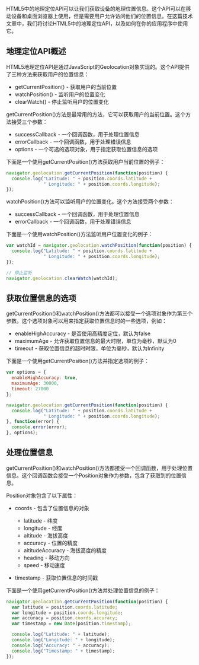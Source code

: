 HTML5中的地理定位API可以让我们获取设备的地理位置信息。这个API可以在移动设备和桌面浏览器上使用，但是需要用户允许访问他们的位置信息。在这篇技术文章中，我们将讨论HTML5中的地理定位API，以及如何在你的应用程序中使用它。

## 地理定位API概述

HTML5地理定位API是通过JavaScript的Geolocation对象实现的。这个API提供了三种方法来获取用户的位置信息：

-   getCurrentPosition() - 获取用户的当前位置
-   watchPosition() - 监听用户的位置变化
-   clearWatch() - 停止监听用户的位置变化

getCurrentPosition()方法是最常用的方法，它可以获取用户的当前位置。这个方法接受三个参数：

-   successCallback - 一个回调函数，用于处理位置信息
-   errorCallback - 一个回调函数，用于处理错误信息
-   options - 一个可选的选项对象，用于指定获取位置信息的选项

下面是一个使用getCurrentPosition()方法获取用户当前位置的例子：

```js
navigator.geolocation.getCurrentPosition(function(position) {
  console.log("Latitude: " + position.coords.latitude +
              " Longitude: " + position.coords.longitude);
});


```

watchPosition()方法可以监听用户的位置变化。这个方法接受两个参数：

-   successCallback - 一个回调函数，用于处理位置信息
-   errorCallback - 一个回调函数，用于处理错误信息

下面是一个使用watchPosition()方法监听用户位置变化的例子：

```js
var watchId = navigator.geolocation.watchPosition(function(position) {
  console.log("Latitude: " + position.coords.latitude +
              " Longitude: " + position.coords.longitude);
});

// 停止监听
navigator.geolocation.clearWatch(watchId);


```

## 获取位置信息的选项

getCurrentPosition()和watchPosition()方法都可以接受一个选项对象作为第三个参数。这个选项对象可以用来指定获取位置信息时的一些选项，例如：

-   enableHighAccuracy - 是否使用高精度定位，默认为false
-   maximumAge - 允许获取位置信息的最大时限，单位为毫秒，默认为0
-   timeout - 获取位置信息的超时时限，单位为毫秒，默认为Infinity

下面是一个使用getCurrentPosition()方法并指定选项的例子：

```js
var options = {
  enableHighAccuracy: true,
  maximumAge: 30000,
  timeout: 27000
};

navigator.geolocation.getCurrentPosition(function(position) {
  console.log("Latitude: " + position.coords.latitude +
              " Longitude: " + position.coords.longitude);
}, function(error) {
  console.error(error);
}, options);


```

## 处理位置信息

getCurrentPosition()和watchPosition()方法都接受一个回调函数，用于处理位置信息。这个回调函数会接受一个Position对象作为参数，包含了获取到的位置信息。

Position对象包含了以下属性：

-   coords - 包含了位置信息的对象

    -   latitude - 纬度
    -   longitude - 经度
    -   altitude - 海拔高度
    -   accuracy - 位置的精度
    -   altitudeAccuracy - 海拔高度的精度
    -   heading - 移动方向
    -   speed - 移动速度

-   timestamp - 获取位置信息的时间戳

下面是一个使用getCurrentPosition()方法并处理位置信息的例子：

```js
navigator.geolocation.getCurrentPosition(function(position) {
  var latitude = position.coords.latitude;
  var longitude = position.coords.longitude;
  var accuracy = position.coords.accuracy;
  var timestamp = new Date(position.timestamp);

  console.log("Latitude: " + latitude);
  console.log("Longitude: " + longitude);
  console.log("Accuracy: " + accuracy);
  console.log("Timestamp: " + timestamp);
});
```